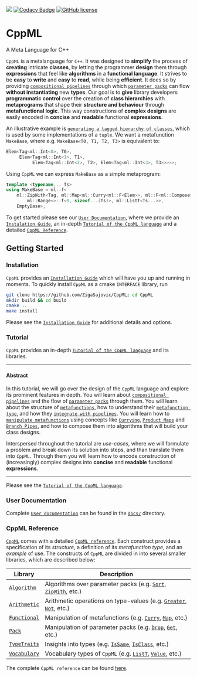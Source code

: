 [![](https://github.com/ZigaSajovic/CppML/workflows/Tests/badge.svg)](https://github.com/ZigaSajovic/CppML/actions?query=workflow%3ATests) [![Codacy Badge](https://api.codacy.com/project/badge/Grade/88ce1b00433b431ca01578c4c9744491)](https://www.codacy.com/manual/ZigaSajovic/CppML?utm_source=github.com&amp;utm_medium=referral&amp;utm_content=ZigaSajovic/CppML&amp;utm_campaign=Badge_Grade) 
[![GitHub license](https://img.shields.io/badge/license-MIT-blue.svg)](https://raw.githubusercontent.com/bernedom/SI/master/LICENSE)

# CppML

A Meta Language for C++

`CppML` is a metalanguage for `C++`. It was designed to **simplify** the process of **creating** intricate **classes**, by letting the programmer **design** them through **expressions** that feel like **algorithms** in a **functional language**. It strives to be **easy** to **write** and **easy** to **read**, while being **efficient**. It does so by providing [`compositional pipelines`](./docs/tutorial/index.md#pipe) through which [`parameter packs`](./docs/tutorial/index.md#parameter-pack) can flow **without instantiating** new **types**. Our goal is to **give** library developers **programmatic control** over the creation of **class hierarchies** with **metaprograms** that shape their **structure and behaviour** through **metafunctional logic**. This way constructions of **complex designs** are easily encoded in **concise** and **readable** functional **expressions**.

An illustrative example is [`generating a tagged hierarchy of classes`](./docs/tutorial/index.md#use-case-a-generator-of-tagged-class-hierarchies), which is used by some implementations of a `tuple`. We want a metafunction `MakeBase`, where e.g. `MakeBase<T0, T1, T2, T3>` is equivalent to:

```c++
Elem<Tag<ml::Int<0>, T0>,
     Elem<Tag<ml::Int<1>, T1>,
          Elem<Tag<ml::Int<2>, T2>, Elem<Tag<ml::Int<3>, T3>>>>>;
```

Using `CppML` we can express `MakeBase` as a simple metaprogram:

```c++
template <typename... Ts>
using MakeBase = ml::f<
    ml::ZipWith<Tag, ml::Map<ml::Curry<ml::F<Elem>>, ml::F<ml::Compose>>>::f<
        ml::Range<>::f<0, sizeof...(Ts)>, ml::ListT<Ts...>>,
    EmptyBase>;
```

To get started please see our [`User Documentation`](./docs/index.md), where we provide an [`Instalation Guide`](./docs/installation/index.md), an in-depth [`Tutorial of the CppML language`](./docs/tutorial/index.md) and a detailed [`CppML Reference`](./docs/reference/index.md).

## Getting Started

### Installation

`CppML` provides an [`Installation Guide`](./docs/installation/index.md) which will have you up and running in moments. To quickly install `CppML` as a cmake `INTERFACE` library, run

```bash
git clone https://github.com/ZigaSajovic/CppML; cd CppML
mkdir build && cd build
cmake ..
make install
```

Please see the [`Installation Guide`](./docs/installation/index.md) for additional details and options.

### Tutorial

`CppML` provides an in-depth [`Tutorial of the CppML language`](./docs/tutorial/index.md) and its libraries.

---
#### Abstract

In this tutorial, we will go over the design of the `CppML` language and explore its prominent features in depth. You will learn about [`compositional pipelines`](./docs/tutorial/index.md#pipe) and the flow of [`parameter packs`](./docs/tutorial/index.md#parameter-pack) through them. You will learn about the structure of [`metafunctions`](./docs/tutorial/index.md#metafunction), how to understand their [`metafunction type`](./docs/tutorial/index.md#metafunction-type), and how they [`integrate with pipelines`](./docs/tutorial/index.md#using-pipes).
You will learn how to [`manipulate metafunctions`](./docs/tutorial/index.md#manipulating-metafunctions) using concepts like [`Currying`](./docs/tutorial/index.md#currying), [`Product Maps`](./docs/tutorial/index.md#product-map) and [`Branch Pipes`](./docs/tutorial/index.m#functional-branching), and how to compose them into algorithms that will build your class designs.

Interspersed throughout the tutorial are *use-cases*, where we will formulate a problem and break down its solution into steps, and than translate them into `CppML`. Through them you will learn how to encode construction of (increasingly) complex designs into  **concise** and **readable** functional **expressions**.

---

Please see the [`Tutorial of the CppML language`](./docs/tutorial/index.md).

### User Documentation

Complete [`User documentation`](./docs/index.md) can be found in the [`docs/`](./docs) directory.

### CppML Reference

[`CppML`](https://github.com/ZigaSajovic/CppML) comes with a detailed [`CppML reference`](./docs/reference/index.md). Each construct provides a specification of its *structure*, a definition of its *metafunction type*, and an *example* of use. The constructs of `CppML` are divided in into several smaller libraries, which are described below:

| Library                                              | Description                                                                                                                                        |
|------------------------------------------------------|----------------------------------------------------------------------------------------------------------------------------------------------------|
| [`Algorithm`](./docs/reference/index.md#algorithm)   | Algorithms over parameter packs (e.g. [`Sort`](./docs/reference/Algorithm/Sort.md), [`ZipWith`](./docs/reference/Algorithm/ZipWith.md), etc.)      |
| [`Arithmetic`](./docs/reference/index.md#arithmetic) | Arithmetic operations on type-values (e.g. [`Greater`](./docs/reference/Arithmetic/Greater.md), [`Not`](./docs/reference/Arithmetic/Not.md), etc.) |
| [`Functional`](./docs/reference/index.md#functional) | Manipulation of metafunctions (e.g. [`Curry`](./docs/reference/Functional/Curry.md), [`Map`](./docs/reference/Functional/Map.md), etc.)            |
| [`Pack`](./docs/reference/index.md#pack)             | Manipulation of parameter packs (e.g. [`Drop`](./docs/reference/Pack/Drop.md), [`Get`](./docs/reference/Pack/Get.md), etc.)                        |
| [`TypeTraits`](./docs/reference/index.md#typetraits) | Insights into types (e.g. [`IsSame`](./docs/reference/TypeTraits/IsSame.md), [`IsClass`](./docs/reference/TypeTraits/IsClass.md), etc.)            |
| [`Vocabulary`](./docs/reference/index.md#vocabulary) | Vocabulary types of `CppML`   (e.g. [`ListT`](./docs/reference/Vocabulary/ListT.md), [`Value`](./docs/reference/Vocabulary/Value.md), etc.)        |

The complete `CppML reference` can be found [here](./docs/reference/index.md).
